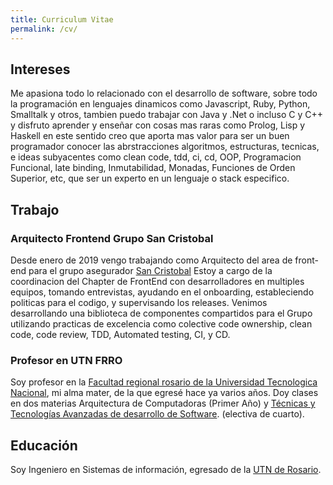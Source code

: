 ```yaml
---
title: Curriculum Vitae
permalink: /cv/
---
```


## Intereses
Me apasiona todo lo relacionado con el desarrollo de software, sobre todo la programación en lenguajes dinamicos como Javascript, Ruby, Python, Smalltalk y otros, tambien puedo trabajar con Java y .Net o incluso C y C++ y disfruto aprender y enseñar con cosas mas raras como Prolog, Lisp y Haskell en este sentido creo que aporta mas valor para ser un buen programador conocer las abrstracciones algoritmos, estructuras, tecnicas, e ideas subyacentes como clean code, tdd, ci, cd, OOP, Programacion Funcional, late binding, Inmutabilidad, Monadas, Funciones de Orden Superior, etc, que ser un experto en un lenguaje o stack especifico.

## Trabajo
### Arquitecto Frontend Grupo San Cristobal 
Desde enero de 2019 vengo trabajando como Arquitecto del area de front-end para el grupo asegurador [San Cristobal](https://www.gruposancristobal.com.ar/#/)
Estoy a cargo de la coordinacion del Chapter de FrontEnd con desarrolladores en multiples equipos, tomando entrevistas, ayudando en el onboarding, estableciendo politicas para el codigo, y supervisando los releases.
Venimos desarrollando una biblioteca de componentes compartidos para el Grupo utilizando practicas de excelencia como colective code ownership, clean code, code review, TDD, Automated testing, CI, y CD.  

### Profesor en UTN FRRO
Soy profesor en la [Facultad regional rosario de la Universidad Tecnologica Nacional](http://www.frro.utn.edu.ar), mi alma mater, de la que egresé hace ya varios años. Doy clases en dos materias Arquitectura de Computadoras (Primer Año) y [Técnicas y Tecnologías Avanzadas de desarrollo de Software][ttads-github]. (electiva de cuarto). 


## Educación
Soy Ingeniero en Sistemas de información, egresado de la [UTN de Rosario](http://www.frro.utn.edu.ar).



[ttads-github]: https://github.com/utnfrrottads/

